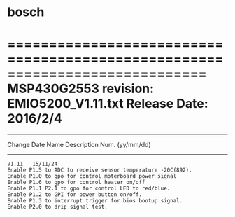 # bosch

============================================================================
MSP430G2553 revision: EMIO5200_V1.11.txt		Release Date: 2016/2/4
============================================================================
__________________________________________________________________________

Change	Date	 Name	Description
Num.	(yy/mm/dd)
__________________________________________________________________________

	V1.11	15/11/24
	Enable P1.5 to ADC to receive sensor temperature -20C(892).
	Enable P1.0 to gpo for control moterboard power signal
	Enable P1.6 to gpo for control heater on/off
	Enable P1.1 P2.1 to gpo for control LED to red/blue.
	Enable P1.2 to GPI for power button on/off. 
	Enable P1.3 to interrupt trigger for bios bootup signal.
	Enable P2.0 to drip signal test.
